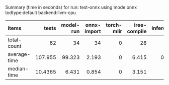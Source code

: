 Summary (time in seconds) for run: test-onnx using mode:onnx todtype:default backend:llvm-cpu

| items        |    tests |   model-run |   onnx-import |   torch-mlir |   iree-compile |   inference |
|:-------------|---------:|------------:|--------------:|-------------:|---------------:|------------:|
| total-count  |  62      |      34     |        34     |            0 |         28     |       0     |
| average-time | 107.955  |      99.323 |         2.193 |            0 |          6.415 |       0.025 |
| median-time  |  10.4365 |       6.431 |         0.854 |            0 |          3.151 |       0     |

